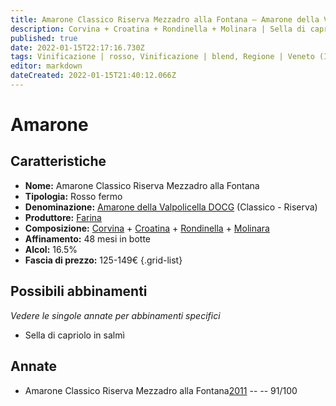 ```yaml
---
title: Amarone Classico Riserva Mezzadro alla Fontana – Amarone della Valpolicella Classico Riserva DOCG – Farina – Veneto (IT) – 125-149€ – 5★
description: Corvina + Croatina + Rondinella + Molinara | Sella di capriolo in salmì
published: true
date: 2022-01-15T22:17:16.730Z
tags: Vinificazione | rosso, Vinificazione | blend, Regione | Veneto (IT), Vinificazione | fermo, Vitigni | Corvina, Prezzi | 125-149€, Vitigni | Rondinella, Vitigni | Croatina, Vitigni | Molinara, Valutazioni | 5 stelle, Alimento | capriolo, Aromatizzazione | in salmì
editor: markdown
dateCreated: 2022-01-15T21:40:12.066Z
---
```


# Amarone

## Caratteristiche
- **Nome:** Amarone Classico Riserva Mezzadro alla Fontana
- **Tipologia:** Rosso fermo
- **Denominazione:** [Amarone della Valpolicella DOCG](/denominazioni/Italia/Veneto/DOCG/Amarone-della-Valpolicella) (Classico - Riserva)
- **Produttore:** [Farina](/produttori/Italia/Veneto/Farina) 
- **Composizione:** [Corvina](/vitigni/Italia/Corvina) + [Croatina](/vitigni/Italia/croatina) + [Rondinella](/vitigni/Italia/rondinella) + [Molinara](/vitigni/Italia/molinara)
- **Affinamento:** 48 mesi in botte
- **Alcol:** 16.5%
- **Fascia di prezzo:** 125-149€
{.grid-list}

## Possibili abbinamenti
*Vedere le singole annate per abbinamenti specifici*

- Sella di capriolo in salmì

## Annate
- Amarone Classico Riserva Mezzadro alla Fontana[2011](vini/Italia/Veneto/Farina/Amarone-Classico-Riserva-Mezzadro-alla-Fontana/2018) -- <span class="star-5"></span> -- 91/100